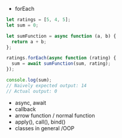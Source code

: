 - forEach

```js
let ratings = [5, 4, 5];
let sum = 0;

let sumFunction = async function (a, b) {
  return a + b;
};

ratings.forEach(async function (rating) {
  sum = await sumFunction(sum, rating);
});

console.log(sum);
// Naively expected output: 14
// Actual output: 0
```

- async, await
- callback
- arrow function / normal function
- apply(), call(), bind()
- classes in general /OOP
